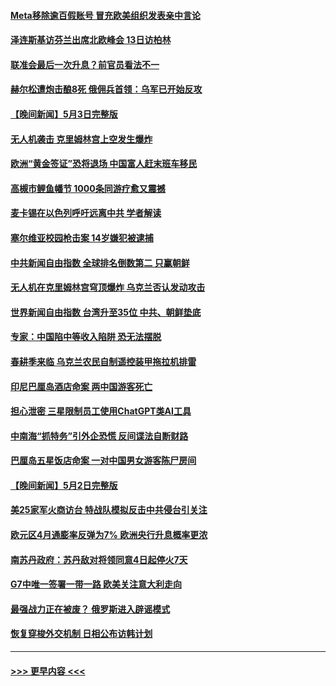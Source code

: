 #### [Meta移除逾百假账号 冒充欧美组织发表亲中言论](../pages/prog202/a103704609.md?t=05041843) 
#### [泽连斯基访芬兰出席北欧峰会 13日访柏林](../pages/prog202/a103704587.md?t=05041843) 
#### [联准会最后一次升息？前官员看法不一](../pages/prog202/a103704507.md?t=05041843) 
#### [赫尔松遭炮击酿8死 俄佣兵首领：乌军已开始反攻](../pages/prog202/a103704462.md?t=05041843) 
#### [【晚间新闻】5月3日完整版](../pages/prog202/a103704417.md?t=05041843) 
#### [无人机袭击 克里姆林宫上空发生爆炸](../pages/prog202/a103704415.md?t=05041843) 
#### [欧洲“黄金签证”恐将退场 中国富人赶末班车移民](../pages/prog202/a103704306.md?t=05041843) 
#### [高槻市鲤鱼幡节 1000条同游疗愈又震撼](../pages/prog202/a103704262.md?t=05041843) 
#### [麦卡锡在以色列呼吁远离中共 学者解读](../pages/prog202/a103704259.md?t=05041843) 
#### [塞尔维亚校园枪击案 14岁嫌犯被逮捕](../pages/prog202/a103704254.md?t=05041843) 
#### [中共新闻自由指数 全球排名倒数第二 只赢朝鲜](../pages/prog202/a103704253.md?t=05041843) 
#### [无人机在克里姆林宫穹顶爆炸 乌克兰否认发动攻击](../pages/prog202/a103704145.md?t=05041843) 
#### [世界新闻自由指数 台湾升至35位 中共、朝鲜垫底](../pages/prog202/a103704131.md?t=05041843) 
#### [专家：中国陷中等收入陷阱 恐无法摆脱](../pages/prog202/a103704040.md?t=05041843) 
#### [春耕季来临 乌克兰农民自制遥控装甲拖拉机排雷](../pages/prog202/a103704033.md?t=05041843) 
#### [印尼巴厘岛酒店命案 两中国游客死亡](../pages/prog202/a103704054.md?t=05041843) 
#### [担心泄密 三星限制员工使用ChatGPT类AI工具](../pages/prog202/a103704029.md?t=05041843) 
#### [中南海“抓特务”引外企恐慌 反间谍法自断财路](../pages/prog202/a103703995.md?t=05041843) 
#### [巴厘岛五星饭店命案 一对中国男女游客陈尸房间](../pages/prog202/a103703990.md?t=05041843) 
#### [【晚间新闻】5月2日完整版](../pages/prog202/a103703863.md?t=05041843) 
#### [美25家军火商访台 特战队模拟反击中共侵台引关注](../pages/prog202/a103703862.md?t=05041843) 
#### [欧元区4月通膨率反弹为7% 欧洲央行升息概率更浓](../pages/prog202/a103703891.md?t=05041843) 
#### [南苏丹政府：苏丹敌对将领同意4日起停火7天](../pages/prog202/a103703861.md?t=05041843) 
#### [G7中唯一签署一带一路 欧美关注意大利走向](../pages/prog202/a103703837.md?t=05041843) 
#### [最强战力正在被废？ 俄罗斯进入辟谣模式](../pages/prog202/a103703740.md?t=05041843) 
#### [恢复穿梭外交机制 日相公布访韩计划](../pages/prog202/a103703752.md?t=05041843) 

----
#### [ >>> 更早内容 <<< ](../indexes/prog202-earlier.md)
